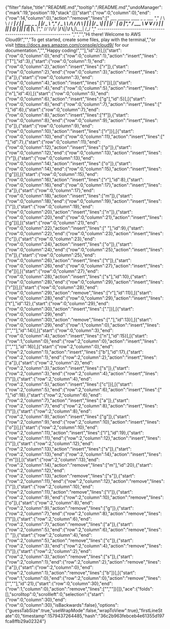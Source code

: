 {"filter":false,"title":"README.md","tooltip":"/README.md","undoManager":{"mark":19,"position":19,"stack":[[{"start":{"row":0,"column":0},"end":{"row":14,"column":0},"action":"remove","lines":["         ___        ______     ____ _                 _  ___  ","        / \\ \\      / / ___|   / ___| | ___  _   _  __| |/ _ \\ ","       / _ \\ \\ /\\ / /\\___ \\  | |   | |/ _ \\| | | |/ _` | (_) |","      / ___ \\ V  V /  ___) | | |___| | (_) | |_| | (_| |\\__, |","     /_/   \\_\\_/\\_/  |____/   \\____|_|\\___/ \\__,_|\\__,_|  /_/ "," ----------------------------------------------------------------- ","","","Hi there! Welcome to AWS Cloud9!","","To get started, create some files, play with the terminal,","or visit https://docs.aws.amazon.com/console/cloud9/ for our documentation.","","Happy coding!",""],"id":2}],[{"start":{"row":0,"column":0},"end":{"row":0,"column":1},"action":"insert","lines":["T"],"id":3},{"start":{"row":0,"column":1},"end":{"row":0,"column":2},"action":"insert","lines":["r"]},{"start":{"row":0,"column":2},"end":{"row":0,"column":3},"action":"insert","lines":["a"]},{"start":{"row":0,"column":3},"end":{"row":0,"column":4},"action":"insert","lines":["i"]}],[{"start":{"row":0,"column":4},"end":{"row":0,"column":5},"action":"insert","lines":["n"],"id":4}],[{"start":{"row":0,"column":5},"end":{"row":0,"column":6},"action":"insert","lines":["g"],"id":5}],[{"start":{"row":0,"column":6},"end":{"row":0,"column":7},"action":"insert","lines":[" "],"id":6},{"start":{"row":0,"column":7},"end":{"row":0,"column":8},"action":"insert","lines":["f"]},{"start":{"row":0,"column":8},"end":{"row":0,"column":9},"action":"insert","lines":["o"]},{"start":{"row":0,"column":9},"end":{"row":0,"column":10},"action":"insert","lines":["r"]}],[{"start":{"row":0,"column":10},"end":{"row":0,"column":11},"action":"insert","lines":[" "],"id":7},{"start":{"row":0,"column":11},"end":{"row":0,"column":12},"action":"insert","lines":["p"]},{"start":{"row":0,"column":12},"end":{"row":0,"column":13},"action":"insert","lines":["r"]},{"start":{"row":0,"column":13},"end":{"row":0,"column":14},"action":"insert","lines":["o"]},{"start":{"row":0,"column":14},"end":{"row":0,"column":15},"action":"insert","lines":["g"]}],[{"start":{"row":0,"column":15},"end":{"row":0,"column":16},"action":"insert","lines":["r"],"id":8},{"start":{"row":0,"column":16},"end":{"row":0,"column":17},"action":"insert","lines":["a"]},{"start":{"row":0,"column":17},"end":{"row":0,"column":18},"action":"insert","lines":["m"]},{"start":{"row":0,"column":18},"end":{"row":0,"column":19},"action":"insert","lines":["i"]},{"start":{"row":0,"column":19},"end":{"row":0,"column":20},"action":"insert","lines":["n"]},{"start":{"row":0,"column":20},"end":{"row":0,"column":21},"action":"insert","lines":["g"]}],[{"start":{"row":0,"column":21},"end":{"row":0,"column":22},"action":"insert","lines":[" "],"id":9},{"start":{"row":0,"column":22},"end":{"row":0,"column":23},"action":"insert","lines":["c"]},{"start":{"row":0,"column":23},"end":{"row":0,"column":24},"action":"insert","lines":["o"]},{"start":{"row":0,"column":24},"end":{"row":0,"column":25},"action":"insert","lines":["n"]},{"start":{"row":0,"column":25},"end":{"row":0,"column":26},"action":"insert","lines":["t"]},{"start":{"row":0,"column":26},"end":{"row":0,"column":27},"action":"insert","lines":["e"]}],[{"start":{"row":0,"column":27},"end":{"row":0,"column":28},"action":"insert","lines":["s"],"id":10},{"start":{"row":0,"column":28},"end":{"row":0,"column":29},"action":"insert","lines":["r"]}],[{"start":{"row":0,"column":28},"end":{"row":0,"column":29},"action":"remove","lines":["r"],"id":11}],[{"start":{"row":0,"column":28},"end":{"row":0,"column":29},"action":"insert","lines":["t"],"id":12},{"start":{"row":0,"column":29},"end":{"row":0,"column":30},"action":"insert","lines":["."]}],[{"start":{"row":0,"column":29},"end":{"row":0,"column":30},"action":"remove","lines":["."],"id":13}],[{"start":{"row":0,"column":29},"end":{"row":1,"column":0},"action":"insert","lines":["",""],"id":14}],[{"start":{"row":0,"column":3},"end":{"row":0,"column":4},"action":"insert","lines":["n"],"id":15}],[{"start":{"row":1,"column":0},"end":{"row":2,"column":0},"action":"insert","lines":["",""],"id":16}],[{"start":{"row":2,"column":0},"end":{"row":2,"column":1},"action":"insert","lines":["b"],"id":17},{"start":{"row":2,"column":1},"end":{"row":2,"column":2},"action":"insert","lines":["a"]},{"start":{"row":2,"column":2},"end":{"row":2,"column":3},"action":"insert","lines":["s"]},{"start":{"row":2,"column":3},"end":{"row":2,"column":4},"action":"insert","lines":["i"]},{"start":{"row":2,"column":4},"end":{"row":2,"column":5},"action":"insert","lines":["c"]}],[{"start":{"row":2,"column":5},"end":{"row":2,"column":6},"action":"insert","lines":[" "],"id":18},{"start":{"row":2,"column":6},"end":{"row":2,"column":7},"action":"insert","lines":["a"]},{"start":{"row":2,"column":7},"end":{"row":2,"column":8},"action":"insert","lines":["l"]},{"start":{"row":2,"column":8},"end":{"row":2,"column":9},"action":"insert","lines":["g"]},{"start":{"row":2,"column":9},"end":{"row":2,"column":10},"action":"insert","lines":["o"]}],[{"start":{"row":2,"column":10},"end":{"row":2,"column":11},"action":"insert","lines":["l"],"id":19},{"start":{"row":2,"column":11},"end":{"row":2,"column":12},"action":"insert","lines":["i"]},{"start":{"row":2,"column":12},"end":{"row":2,"column":13},"action":"insert","lines":["s"]},{"start":{"row":2,"column":13},"end":{"row":2,"column":14},"action":"insert","lines":["m"]}],[{"start":{"row":2,"column":13},"end":{"row":2,"column":14},"action":"remove","lines":["m"],"id":20},{"start":{"row":2,"column":12},"end":{"row":2,"column":13},"action":"remove","lines":["s"]},{"start":{"row":2,"column":11},"end":{"row":2,"column":12},"action":"remove","lines":["i"]},{"start":{"row":2,"column":10},"end":{"row":2,"column":11},"action":"remove","lines":["l"]},{"start":{"row":2,"column":9},"end":{"row":2,"column":10},"action":"remove","lines":["o"]},{"start":{"row":2,"column":8},"end":{"row":2,"column":9},"action":"remove","lines":["g"]},{"start":{"row":2,"column":7},"end":{"row":2,"column":8},"action":"remove","lines":["l"]},{"start":{"row":2,"column":6},"end":{"row":2,"column":7},"action":"remove","lines":["a"]},{"start":{"row":2,"column":5},"end":{"row":2,"column":6},"action":"remove","lines":[" "]},{"start":{"row":2,"column":4},"end":{"row":2,"column":5},"action":"remove","lines":["c"]},{"start":{"row":2,"column":3},"end":{"row":2,"column":4},"action":"remove","lines":["i"]},{"start":{"row":2,"column":2},"end":{"row":2,"column":3},"action":"remove","lines":["s"]},{"start":{"row":2,"column":1},"end":{"row":2,"column":2},"action":"remove","lines":["a"]},{"start":{"row":2,"column":0},"end":{"row":2,"column":1},"action":"remove","lines":["b"]}],[{"start":{"row":1,"column":0},"end":{"row":2,"column":0},"action":"remove","lines":["",""],"id":21},{"start":{"row":0,"column":30},"end":{"row":1,"column":0},"action":"remove","lines":["",""]}]]},"ace":{"folds":[],"scrolltop":0,"scrollleft":0,"selection":{"start":{"row":0,"column":30},"end":{"row":0,"column":30},"isBackwards":false},"options":{"guessTabSize":true,"useWrapMode":false,"wrapToView":true},"firstLineState":0},"timestamp":1579437264485,"hash":"36c2b963febceb4e61355d197fca8ffb29a02324"}